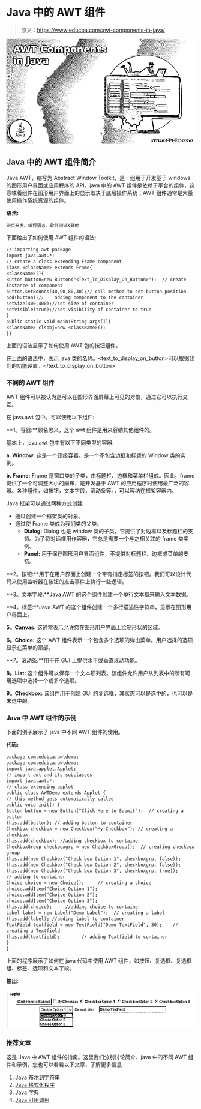 # Java 中的 AWT 组件

> 原文：<https://www.educba.com/awt-components-in-java/>

![AWT Components in Java](img/dffe9be01608e6b4aa27d4a61c8cf265.png)



## Java 中的 AWT 组件简介

Java AWT，缩写为 Abstract Window Toolkit，是一组用于开发基于 windows 的图形用户界面或应用程序的 API。java 中的 AWT 组件是依赖于平台的组件，这意味着组件在图形用户界面上的显示取决于底层操作系统；AWT 组件通常是大量使用操作系统资源的组件。

**语法:**

<small>网页开发、编程语言、软件测试&其他</small>

下面给出了如何使用 AWT 组件的语法:

```
// importing awt package
import java.awt.*;
// create a class extending Frame component
class <className> extends Frame{
<className>(){
Button button=new Button("<Text_To_Display_On_Button>");  // create instance of component
button.setBounds(40,90,80,30);// call method to set button position
add(button);//    adding component to the container
setSize(400,400);//set size of container
setVisible(true);//set visibility of container to true
}
public static void main(String args[]){
<className> clsobj=new <className>();
}}
```

上面的语法显示了如何使用 AWT 包的按钮组件。

在上面的语法中，<classname>表示 java 类的名称。<text_to_display_on_button>可以根据我们的功能设置。</text_to_display_on_button></classname>

### 不同的 AWT 组件

AWT 组件可以被认为是可以在图形界面屏幕上可见的对象，通过它可以执行交互。

在 java.awt 包中，可以使用以下组件:

**1。容器:**顾名思义，这个 awt 组件是用来容纳其他组件的。

基本上，java.awt 包中有以下不同类型的容器:

**a. Window:** 这是一个顶级容器，是一个不包含边框和标题的 Window 类的实例。

**b. Frame:** Frame 是窗口类的子类，由标题栏、边框和菜单栏组成。因此，frame 提供了一个可调整大小的画布，是开发基于 AWT 的应用程序时使用最广泛的容器。各种组件，如按钮，文本字段，滚动条等。，可以容纳在框架容器内。

Java 框架可以通过两种方式创建:

*   通过创建一个框架类的对象。
*   通过使 Frame 类成为我们类的父类。
    *   **Dialog:** Dialog 也是 window 类的子类，它提供了对边框以及标题栏的支持。为了将对话框用作容器，它总是需要一个与之相关联的 frame 类实例。
    *   **Panel:** 用于保存图形用户界面组件，不提供对标题栏、边框或菜单的支持。

**2。按钮:**用于在用户界面上创建一个带有指定标签的按钮。我们可以设计代码来使用监听器在按钮的点击事件上执行一些逻辑。

**3。文本字段:**Java AWT 的这个组件创建一个单行文本框来输入文本数据。

**4。标签:**Java AWT 的这个组件创建一个多行描述性字符串，显示在图形用户界面上。

**5。Canvas:** 这通常表示允许您在图形用户界面上绘制形状的区域。

**6。Choice:** 这个 AWT 组件表示一个包含多个选项的弹出菜单。用户选择的选项显示在菜单的顶部。

**7。滚动条:**用于在 GUI 上提供水平或垂直滚动功能。

**8。List:** 这个组件可以保存一个文本项列表。该组件允许用户从列表中的所有可用选项中选择一个或多个选项。

**9。Checkbox:** 该组件用于创建 GUI 的复选框，其状态可以是选中的，也可以是未选中的。

### Java 中 AWT 组件的示例

下面的例子展示了 java 中不同 AWT 组件的使用。

**代码:**

```
package com.edubca.awtdemo;
package com.edubca.awtdemo;
import java.applet.Applet;
// import awt and its subclasses
import java.awt.*;
// class extending applet
public class AWTDemo extends Applet {
// this method gets automatically called
public void init() {
Button button = new Button("Click Here to Submit");  // creating a button
this.add(button); // adding button to container
Checkbox checkbox = new Checkbox("My Checkbox"); // creating a checkbox
this.add(checkbox); //adding checkbox to container
CheckboxGroup checkboxgrp = new CheckboxGroup();  // creating checkbox group
this.add(new Checkbox("Check box Option 1", checkboxgrp, false));
this.add(new Checkbox("Check box Option 2", checkboxgrp, false));
this.add(new Checkbox("Check box Option 3", checkboxgrp, true));
// adding to container
Choice choice = new Choice();     // creating a choice
choice.addItem("Choice Option 1");
choice.addItem("Choice Option 2");
choice.addItem("Choice Option 3");
this.add(choice);     //adding choice to container
Label label = new Label("Demo Label");  // creating a label
this.add(label); //adding label to container
TextField textfield = new TextField("Demo TextField", 30);    // creating a Textfield
this.add(textfield);        // adding Textfield to container
}
}
```

上面的程序展示了如何在 java 代码中使用 AWT 组件，如按钮、复选框、复选框组、标签、选项和文本字段。

**输出:**

![AWT Components in Java](img/1b7cfae9e46f9f6fb1306f5f8368e523.png)



### 推荐文章

这是 Java 中 AWT 组件的指南。这里我们分别讨论简介、java 中的不同 AWT 组件和示例。您也可以看看以下文章，了解更多信息–

1.  [Java 布尔到字符串](https://www.educba.com/java-boolean-to-string/)
2.  [Java 格式化程序](https://www.educba.com/java-formatter/)
3.  [Java 字典](https://www.educba.com/java-dictionary/)
4.  [Java 引用调用](https://www.educba.com/java-call-by-reference/)





